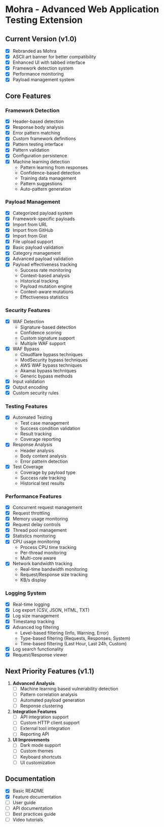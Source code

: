 # Mohra - Advanced Web Application Testing Extension

## Current Version (v1.0)
- [x] Rebranded as Mohra
- [x] ASCII art banner for better compatibility
- [x] Enhanced UI with tabbed interface
- [x] Framework detection system
- [x] Performance monitoring
- [x] Payload management system

## Core Features

### Framework Detection
- [x] Header-based detection
- [x] Response body analysis
- [x] Error pattern matching
- [x] Custom framework definitions
- [x] Pattern testing interface
- [x] Pattern validation
- [x] Configuration persistence
- [x] Machine learning detection
  - Pattern learning from responses
  - Confidence-based detection
  - Training data management
  - Pattern suggestions
  - Auto-pattern generation

### Payload Management
- [x] Categorized payload system
- [x] Framework-specific payloads
- [x] Import from URL
- [x] Import from GitHub
- [x] Import from Gist
- [x] File upload support
- [x] Basic payload validation
- [x] Category management
- [x] Advanced payload validation
- [x] Payload effectiveness tracking
  - Success rate monitoring
  - Context-based analysis
  - Historical tracking
  - Payload mutation engine
  - Context-aware mutations
  - Effectiveness statistics

### Security Features
- [x] WAF Detection
  - Signature-based detection
  - Confidence scoring
  - Custom signature support
  - Multiple WAF support
- [x] WAF Bypass
  - Cloudflare bypass techniques
  - ModSecurity bypass techniques
  - AWS WAF bypass techniques
  - Akamai bypass techniques
  - Generic bypass methods
- [x] Input validation
- [x] Output encoding
- [x] Custom security rules

### Testing Features
- [x] Automated Testing
  - Test case management
  - Success condition validation
  - Result tracking
  - Coverage reporting
- [x] Response Analysis
  - Header analysis
  - Body content analysis
  - Error pattern detection
- [x] Test Coverage
  - Coverage by payload type
  - Success rate tracking
  - Historical test results

### Performance Features
- [x] Concurrent request management
- [x] Request throttling
- [x] Memory usage monitoring
- [x] Request delay controls
- [x] Thread pool management
- [x] Statistics monitoring
- [x] CPU usage monitoring
  - Process CPU time tracking
  - Per-thread monitoring
  - Multi-core aware
- [x] Network bandwidth tracking
  - Real-time bandwidth monitoring
  - Request/Response size tracking
  - KB/s display

### Logging System
- [x] Real-time logging
- [x] Log export (CSV, JSON, HTML, TXT)
- [x] Log size management
- [x] Timestamp tracking
- [x] Advanced log filtering
  - Level-based filtering (Info, Warning, Error)
  - Type-based filtering (Requests, Responses, System)
  - Time-based filtering (Last Hour, Last 24h, Custom)
- [x] Log search functionality
- [x] Request/Response viewer

## Next Priority Features (v1.1)

1. **Advanced Analysis**
   - [ ] Machine learning based vulnerability detection
   - [ ] Pattern correlation analysis
   - [ ] Automated payload generation
   - [ ] Response clustering

2. **Integration Features**
   - [ ] API integration support
   - [ ] Custom HTTP client support
   - [ ] External tool integration
   - [ ] Reporting API

3. **UI Improvements**
   - [ ] Dark mode support
   - [ ] Custom themes
   - [ ] Keyboard shortcuts
   - [ ] UI customization

## Documentation
- [x] Basic README
- [x] Feature documentation
- [ ] User guide
- [ ] API documentation
- [ ] Best practices guide
- [ ] Video tutorials 